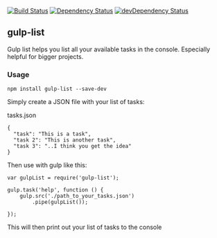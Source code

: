 [![Build Status](https://travis-ci.org/Daveloper87/gulp-list.svg)](https://travis-ci.org/Daveloper87/gulp-list) [![Dependency Status](https://img.shields.io/david/Daveloper87/gulp-list.svg)](https://david-dm.org/daveloper87/gulp-list) [![devDependency Status](https://img.shields.io/david/dev/Daveloper87/gulp-list.svg)](https://david-dm.org/daveloper87/gulp-list#info=devDependencies) 

## gulp-list

Gulp list helps you list all your available tasks in the console. Especially helpful for bigger projects.

### Usage 

    npm install gulp-list --save-dev

Simply create a JSON file with your list of tasks:

tasks.json

    {
      "task": "This is a task",
      "task 2": "This is another task",
      "task 3": "..I think you get the idea"
    }

Then use with gulp like this:

    var gulpList = require('gulp-list');
    
    gulp.task('help', function () {
        gulp.src('./path_to_your_tasks.json')
            .pipe(gulpList());
    
    });
    

This will then print out your list of tasks to the console
